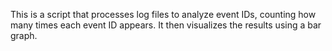 This is a script that processes log files to analyze event IDs, counting how many times each event ID appears. 
It then visualizes the results using a bar graph.
